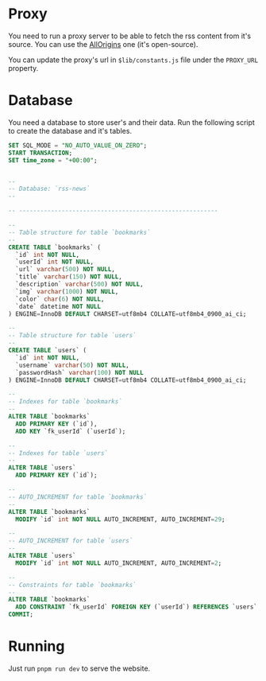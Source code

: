 # Proxy

You need to run a proxy server to be able to fetch the rss content from it's source. You can use the [AllOrigins](https://github.com/gnuns/allorigins) one (it's open-source).

You can update the proxy's url in `$lib/constants.js` file under the `PROXY_URL` property.

# Database

You need a database to store user's and their data. Run the following script to create the database and it's tables.

```sql
SET SQL_MODE = "NO_AUTO_VALUE_ON_ZERO";
START TRANSACTION;
SET time_zone = "+00:00";


--
-- Database: `rss-news`
--

-- --------------------------------------------------------

--
-- Table structure for table `bookmarks`
--
CREATE TABLE `bookmarks` (
  `id` int NOT NULL,
  `userId` int NOT NULL,
  `url` varchar(500) NOT NULL,
  `title` varchar(150) NOT NULL,
  `description` varchar(500) NOT NULL,
  `img` varchar(1000) NOT NULL,
  `color` char(6) NOT NULL,
  `date` datetime NOT NULL
) ENGINE=InnoDB DEFAULT CHARSET=utf8mb4 COLLATE=utf8mb4_0900_ai_ci;

--
-- Table structure for table `users`
--
CREATE TABLE `users` (
  `id` int NOT NULL,
  `username` varchar(50) NOT NULL,
  `passwordHash` varchar(100) NOT NULL
) ENGINE=InnoDB DEFAULT CHARSET=utf8mb4 COLLATE=utf8mb4_0900_ai_ci;

--
-- Indexes for table `bookmarks`
--
ALTER TABLE `bookmarks`
  ADD PRIMARY KEY (`id`),
  ADD KEY `fk_userId` (`userId`);

--
-- Indexes for table `users`
--
ALTER TABLE `users`
  ADD PRIMARY KEY (`id`);

--
-- AUTO_INCREMENT for table `bookmarks`
--
ALTER TABLE `bookmarks`
  MODIFY `id` int NOT NULL AUTO_INCREMENT, AUTO_INCREMENT=29;

--
-- AUTO_INCREMENT for table `users`
--
ALTER TABLE `users`
  MODIFY `id` int NOT NULL AUTO_INCREMENT, AUTO_INCREMENT=2;

--
-- Constraints for table `bookmarks`
--
ALTER TABLE `bookmarks`
  ADD CONSTRAINT `fk_userId` FOREIGN KEY (`userId`) REFERENCES `users` (`id`);
COMMIT;
```

# Running

Just run `pnpm run dev` to serve the website.
